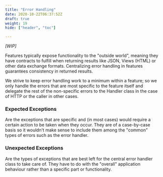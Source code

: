 ```yaml
---
title: "Error Handling"
date: 2020-10-22T06:37:52Z
draft: true
weight: 19
hide: ["header", "toc"]

---
```


*[WIP]*

Features typically expose functionality to the "outside world", meaning they have contracts to fulfill when returning results
like JSON, Views (HTML) or other data exchange formats. Centralizing error handling in features guarantees consistency in returned results.

We strive to keep error handling work to a minimum within a feature; so we only handle the errors that are most specific to the feature
itself and delegate the rest of the non-specific errors to the Handler class in the case of HTTP or the caller in other cases.

### Expected Exceptions

Are the exceptions that are specific and (in most cases) would require a certain action to be taken when they occur. They are
of a case-by-case basis so it wouldn't make sense to include them among the "common" types of errors such as the error handler.

### Unexpected Exceptions

Are the types of exceptions that are best left for the central error handler class to take care of. They have to do with the "overall"
application behaviour rather than a specific part or functionality.

